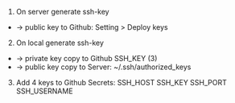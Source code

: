 1. On server generate ssh-key
+ -> public key to Github: Setting > Deploy keys

2. On local generate ssh-key
+ -> private key copy to Github SSH_KEY (3)
+ -> public key copy to Server: ~/.ssh/authorized_keys

3. Add 4 keys to  Github Secrets: SSH_HOST SSH_KEY SSH_PORT SSH_USERNAME